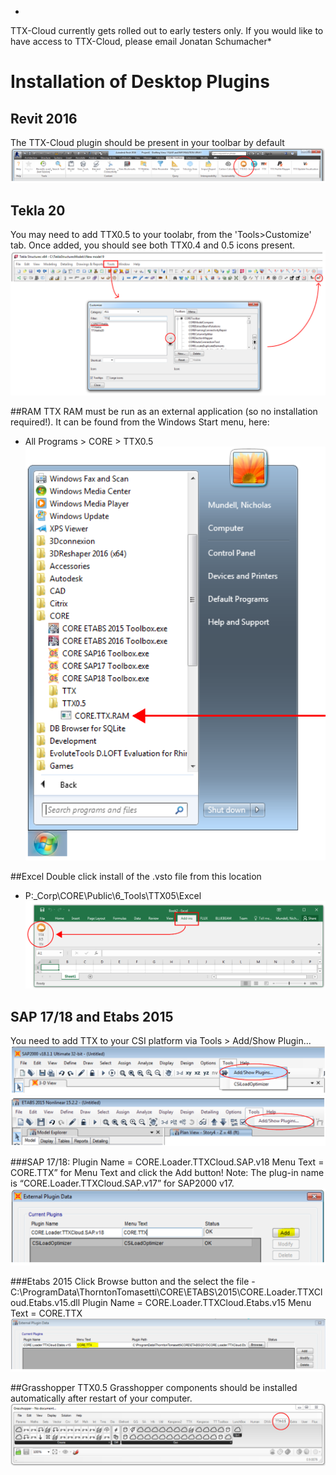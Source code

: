 *
TTX-Cloud currently gets rolled out to early testers only. If you would like to have access to TTX-Cloud, please email Jonatan Schumacher*
# Installation of Desktop Plugins

## Revit 2016
The TTX-Cloud plugin should be present in your toolbar by default
![](images/Installation/Installation_Revit.PNG)

## Tekla 20
You may need to add TTX0.5 to your toolabr, from the 'Tools>Customize' tab. Once added, you should see both TTX0.4 and 0.5 icons present.
![](images/Installation/Installation_Tekla.PNG)

##RAM
TTX RAM must be run as an external application (so no installation required!).
It can be found from the Windows Start menu, here:
* All Programs > CORE > TTX0.5
![](images/Installation/Installation_RAM.PNG)

##Excel
Double click install of the .vsto file from this location
* P:\_Corp\CORE\Public\6_Tools\TTX05\Excel
![](images/Installation/Installation_Excel.PNG)


## SAP 17/18 and Etabs 2015
You need to add TTX to your CSI platform via Tools > Add/Show Plugin...
![](images/Installation/Installation_SAP.PNG)
![](images/Installation/Installation_Etabs.PNG)

###SAP 17/18:
Plugin Name = CORE.Loader.TTXCloud.SAP.v18
Menu Text = CORE.TTX” for Menu Text and click the Add button!
Note: The plug-in name is “CORE.Loader.TTXCloud.SAP.v17” for SAP2000 v17.
![](images/Installation/Installation_SAP2.PNG)

###Etabs 2015
Click Browse button and the select the file - C:\ProgramData\ThorntonTomasetti\CORE\ETABS\2015\CORE.Loader.TTXCloud.Etabs.v15.dll
Plugin Name = CORE.Loader.TTXCloud.Etabs.v15
Menu Text = CORE.TTX
![](images/Installation/Installation_Etabs2.PNG)

##Grasshopper
TTX0.5 Grasshopper components should be installed automatically after restart of your computer.
![](images/Installation/Installation_GH.PNG)


